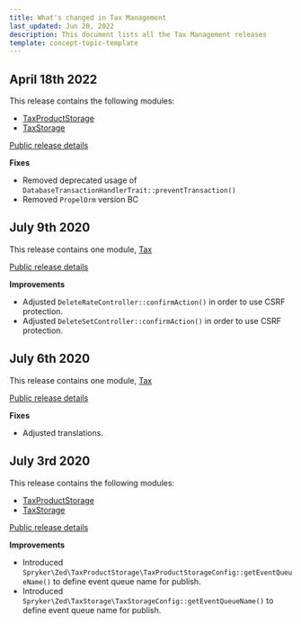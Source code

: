 ```yaml
---
title: What's changed in Tax Management
last_updated: Jun 20, 2022
description: This document lists all the Tax Management releases
template: concept-topic-template
---
```


## April 18th 2022

This release contains the following modules:

* [TaxProductStorage](https://github.com/spryker/tax-product-storage/releases/tag/1.2.0)
* [TaxStorage](https://github.com/spryker/tax-storage/releases/tag/1.3.0)

[Public release details](https://api.release.spryker.com/release-group/2084)

**Fixes**

* Removed deprecated usage of `DatabaseTransactionHandlerTrait::preventTransaction()`
* Removed `PropelOrm` version BC

## July 9th 2020

This release contains one module, [Tax](https://github.com/spryker/tax/releases/tag/5.9.0)

[Public release details](https://api.release.spryker.com/release-group/2771)

**Improvements**

* Adjusted `DeleteRateController::confirmAction()` in order to use CSRF protection.
* Adjusted `DeleteSetController::confirmAction()` in order to use CSRF protection.

## July 6th 2020

This release contains one module, [Tax](https://github.com/spryker/tax/releases/tag/5.8.10)

[Public release details](https://api.release.spryker.com/release-group/2715)

**Fixes**

* Adjusted translations.

## July 3rd 2020

This release contains the following modules:

* [TaxProductStorage](https://github.com/spryker/tax-product-storage/releases/tag/1.1.0)
* [TaxStorage](https://github.com/spryker/tax-storage/releases/tag/1.2.0)

[Public release details](https://api.release.spryker.com/release-group/2714)

**Improvements**

* Introduced `Spryker\Zed\TaxProductStorage\TaxProductStorageConfig::getEventQueueName()` to define event queue name for publish.
* Introduced `Spryker\Zed\TaxStorage\TaxStorageConfig::getEventQueueName()` to define event queue name for publish.


